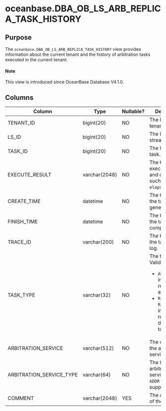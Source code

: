 # oceanbase.DBA_OB_LS_ARB_REPLICA_TASK_HISTORY

## Purpose

The `oceanbase.DBA_OB_LS_ARB_REPLICA_TASK_HISTORY` view provides information about the current tenant and the history of arbitration tasks executed in the current tenant. 

<main id="notice" type='explain'>

  <h4>Note</h4>

  <p>This view is introduced since OceanBase Database V4.1.0. </p>
</main>

## Columns

| Column | Type | Nullable? | Description |
| --- | --- | --- | --- |
| TENANT_ID | bigint(20) | NO | The ID of the tenant. |
| LS_ID | bigint(20) | NO | The ID of the log stream. |
| TASK_ID | bigint(20) | NO | The ID of the task. |
| EXECUTE_RESULT | varchar(2048) | NO | The task execution result and duration, such as `[ret:0; elapsed:72160;]`. |
| CREATE_TIME | datetime | NO | The time when the task was generated. |
| FINISH_TIME | datetime | NO | The time when the task was completed. |
| TRACE_ID | varchar(200) | NO | The trace ID of the task in the log. |
| TASK_TYPE | varchar(32) | NO | The task type. Valid values:<ul><li> `ADD REPLICA`: indicates a replica adding task.  </li><li> `REMOVE REPLICA`: indicates a replica deletion task.</li></ul> |
| ARBITRATION_SERVICE | varchar(512) | NO | The endpoint of the arbitration service. |
| ARBITRATION_SERVICE_TYPE | varchar(64) | NO | The type of the arbitration service. Only `ADDR` is supported. |
| COMMENT | varchar(2048) | YES | The description of the task. |
